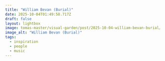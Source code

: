 ```yaml
---
title: "William Bevan (Burial)"
date: 2025-10-04T01:49:58.717Z
draft: false
layout: lightbox
image: tomas-master/visual-garden/post/2025-10-04-william-bevan-burial/William_Bevan_Burial.jpg
image_alt: "William Bevan (Burial)"
tags:
  - inspiration
  - people
  - music
---
```


